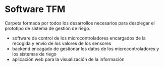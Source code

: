 # Software TFM

Carpeta formada por todos los desarrollos necesarios para desplegar el prototipo de sistema de gestión de riego.

- software de control de los microcontroladores encargados de la recogida y envío de los valores de los sensores
- backend encagado de gestionar los datos de los microcontroladores y los sistemas de riego
- aplicación web para la visualización de la información
